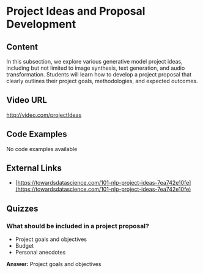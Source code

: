 # Project Ideas and Proposal Development

## Content

In this subsection, we explore various generative model project ideas, including but not limited to image synthesis, text generation, and audio transformation. Students will learn how to develop a project proposal that clearly outlines their project goals, methodologies, and expected outcomes.

## Video URL

http://video.com/projectIdeas

## Code Examples

No code examples available

## External Links

- [https://towardsdatascience.com/101-nlp-project-ideas-7ea742e10fe](https://towardsdatascience.com/101-nlp-project-ideas-7ea742e10fe)

## Quizzes

### What should be included in a project proposal?

- Project goals and objectives
- Budget
- Personal anecdotes

**Answer:** Project goals and objectives